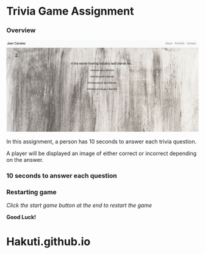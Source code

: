 # Trivia Game Assignment

### Overview

![alt text](assets/TriviaGame.png)

In this assignment, a person has 10 seconds to answer each trivia question. 

A player will be displayed an image of either correct or incorrect depending on the answer.

### 10 seconds to answer each question


### Restarting game

*Click the start game button at the end to restart the game*

**Good Luck!**
# Hakuti.github.io

